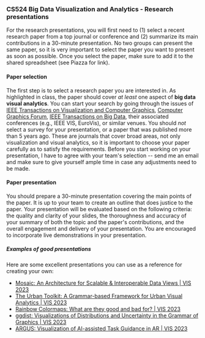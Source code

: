 ### CS524 Big Data Visualization and Analytics - Research presentations


For the research presentations, you will first need to (1) select a recent research paper from a top journal or conference and (2) summarize its main contributions in a 30-minute presentation. No two groups can present the same paper, so it is very important to select the paper you want to present as soon as possible. Once you select the paper, make sure to add it to the shared spreadsheet (see Piazza for link).

#### Paper selection

The first step is to select a research paper you are interested in. As highlighted in class, the paper should cover *at least* one aspect of **big data visual analytics**. You can start your search by going through the issues of [IEEE Transactions on Visualization and Computer Graphics](https://ieeexplore.ieee.org/xpl/RecentIssue.jsp?punumber=2945), [Computer Graphics Forum](https://onlinelibrary.wiley.com/journal/14678659), [IEEE Transactions on Big Data](https://ieeexplore.ieee.org/xpl/RecentIssue.jsp?punumber=6687317), their associated conferences (e.g., IEEE VIS, EuroVis), or similar venues. You should *not* select a survey for your presentation, or a paper that was published more than 5 years ago. These are journals that cover broad areas, not only visualization and visual analytics, so it is important to choose your paper carefully as to satisfy the requirements. Before you start working on your presentation, I have to agree with your team's selection -- send me an email and make sure to give yourself ample time in case any adjustments need to be made.

#### Paper presentation

You should prepare a 30-minute presentation covering the main points of the paper. It is up to your team to create an outline that does justice to the paper. Your presentation will be evaluated based on the following criteria: the quality and clarity of your slides, the thoroughness and accuracy of your summary of both the topic and the paper's contributions, and the overall engagement and delivery of your presentation. You are encouraged to incorporate live demonstrations in your presentation.

##### Examples of good presentations

Here are some excellent presentations you can use as a reference for creating your own:

- [Mosaic: An Architecture for Scalable & Interoperable Data Views | VIS 2023](https://www.youtube.com/watch?v=txIvM1dA3EM)
- [The Urban Toolkit: A Grammar-based Framework for Urban Visual Analytics | VIS 2023](https://www.youtube.com/watch?v=LF27VgtUGQ4)
- [Rainbow Colormaps: What are they good and bad for? | VIS 2023](https://www.youtube.com/watch?v=uqIVnWz_eOY)
- [ggdist: Visualizations of Distributions and Uncertainty in the Grammar of Graphics | VIS 2023 ](https://www.youtube.com/watch?v=htJORACnb54)
- [ARGUS: Visualization of AI-assisted Task Guidance in AR | VIS 2023](https://www.youtube.com/watch?v=qBDonJbkDjQ)

